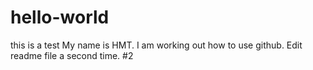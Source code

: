 # hello-world
this is a test
My name is HMT. I am working out how to use github.
Edit readme file a second time. #2
